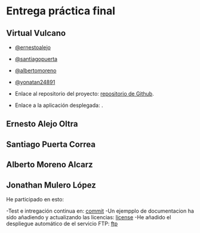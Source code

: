 
Entrega práctica final
======================

Virtual Vulcano
---------------

- [@ernestoalejo](https://github.com/ernestoalejo)
- [@santiagopuerta](https://github.com/santiagopuerta)
- [@albertomoreno](https://github.com/albertomoreno)
- [@yonatan24891](https://github.com/yonatan24891)

- Enlace al repositorio del proyecto: [repositorio de Github](https://github.com/ernestoalejo/virtual-vulcano).
- Enlace a la aplicación desplegada: [](http://croqueta.cloudapp.net:80).


Ernesto Alejo Oltra
--------------------

Santiago Puerta Correa
-----------------------

Alberto Moreno Alcarz
-----------------------

Jonathan Mulero López
----------------------

He participado en esto:

-Test e intregación continua en: [commit](https://github.com/ernestoalejo/virtual-vulcano/commit/a0d79d40775555ea1cb1c1a4a92f6244c1769429)
-Un ejempplo de documentacion ha sido añadiendo y actualizando las licencias: [license](https://github.com/ernestoalejo/virtual-vulcano/commit/90438050431ccf4cc6b8dffdc12b8f12a13ed01e)
-He añadido el despliegue automático de el servicio FTP: [ftp]()




